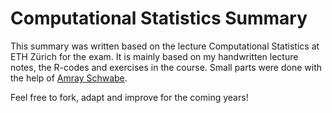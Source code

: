 # Computational Statistics Summary
This summary was written based on the lecture Computational Statistics at ETH Zürich for the exam. It is mainly based on my handwritten lecture notes, the R-codes and exercises in the course. 
Small parts were done with the help of [Amray Schwabe](https://github.com/amrayschwabe/CompstatSummary).

Feel free to fork, adapt and improve for the coming years!

